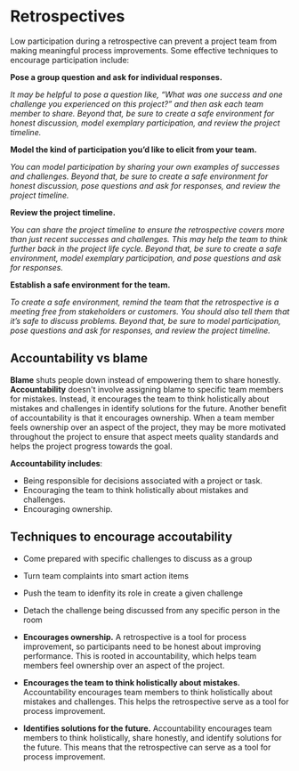 # Retrospectives

Low participation during a retrospective can prevent a project team from making meaningful process improvements. Some effective techniques to encourage participation include:

__Pose a group question and ask for individual responses.__

*It may be helpful to pose a question like, “What was one success and one challenge you experienced on this project?” and then ask each team member to share. Beyond that, be sure to create a safe environment for honest discussion, model exemplary participation, and review the project timeline.*

__Model the kind of participation you’d like to elicit from your team.__

*You can model participation by sharing your own examples of successes and challenges. Beyond that, be sure to create a safe environment for honest discussion, pose questions and ask for responses, and review the project timeline.*

__Review the project timeline.__

*You can share the project timeline to ensure the retrospective covers more than just recent successes and challenges. This may help the team to think further back in the project life cycle. Beyond that, be sure to create a safe environment, model exemplary participation, and pose questions and ask for responses.*

__Establish a safe environment for the team.__

*To create a safe environment, remind the team that the retrospective is a meeting free from stakeholders or customers. You should also tell them that it’s safe to discuss problems. Beyond that, be sure to model participation, pose questions and ask for responses, and review the project timeline.*

## Accountability vs blame
__Blame__ shuts people down instead of empowering them to share honestly. __Accountability__ doesn't involve assigning blame to specific team members for mistakes. Instead, it encourages the team to think holistically about mistakes and challenges in identify solutions for the future. Another benefit of accountability is that it encourages ownership. When a team member feels ownership over an aspect of the project, they may be more motivated throughout the project to ensure that aspect meets quality standards and helps the project progress towards the goal.

__Accountability includes__:
* Being responsible for decisions associated with a project or task.
* Encouraging the team to think holistically about mistakes and challenges.
* Encouraging ownership.

## Techniques to encourage accoutability
* Come prepared with specific challenges to discuss as a group
* Turn team complaints into smart action items
* Push the team to idenfity its role in create a given challenge
* Detach the challenge being discussed from any specific person in the room

* __Encourages ownership.__ A retrospective is a tool for process improvement, so participants need to be honest about improving performance. This is rooted in accountability, which helps team members feel ownership over an aspect of the project.
* __Encourages the team to think holistically about mistakes.__ Accountability encourages team members to think holistically about mistakes and challenges. This helps the retrospective serve as a tool for process improvement.
* __Identifies solutions for the future.__ Accountability encourages team members to think holistically, share honestly, and identify solutions for the future. This means that the retrospective can serve as a tool for process improvement.
